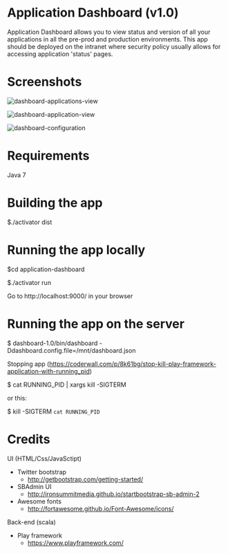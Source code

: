Application Dashboard (v1.0)
===
Application Dashboard allows you to view status and version of all your applications in all the pre-prod and production environments.
This app should be deployed on the intranet where security policy usually allows for accessing application 'status' pages. 

Screenshots
===
![dashboard-applications-view](https://cloud.githubusercontent.com/assets/1870012/6340218/1376fa24-bbb5-11e4-97d1-0eff607fa93a.PNG)

![dashboard-application-view](https://cloud.githubusercontent.com/assets/1870012/6340264/7a83e5d8-bbb5-11e4-9305-8c722f40f95f.PNG)

![dashboard-configuration](https://cloud.githubusercontent.com/assets/1870012/6340342/545905c2-bbb6-11e4-882d-10f92364d881.PNG)


Requirements
===
Java 7

Building the app
===
$./activator dist

Running the app locally
===
$cd application-dashboard

$./activator run

Go to http://localhost:9000/ in your browser

Running the app on the server
==

$ dashboard-1.0/bin/dashboard -Ddashboard.config.file=/mnt/dashboard.json

Stopping app (https://coderwall.com/p/8k61bg/stop-kill-play-framework-application-with-running_pid)

$ cat RUNNING_PID | xargs kill -SIGTERM

or this:

$ kill -SIGTERM `cat RUNNING_PID`

Credits
==
UI (HTML/Css/JavaSctipt)
- Twitter bootstrap 
    - http://getbootstrap.com/getting-started/
- SBAdmin UI 
    - http://ironsummitmedia.github.io/startbootstrap-sb-admin-2
- Awesome fonts
    - http://fortawesome.github.io/Font-Awesome/icons/

Back-end (scala)
- Play framework
    - https://www.playframework.com/
